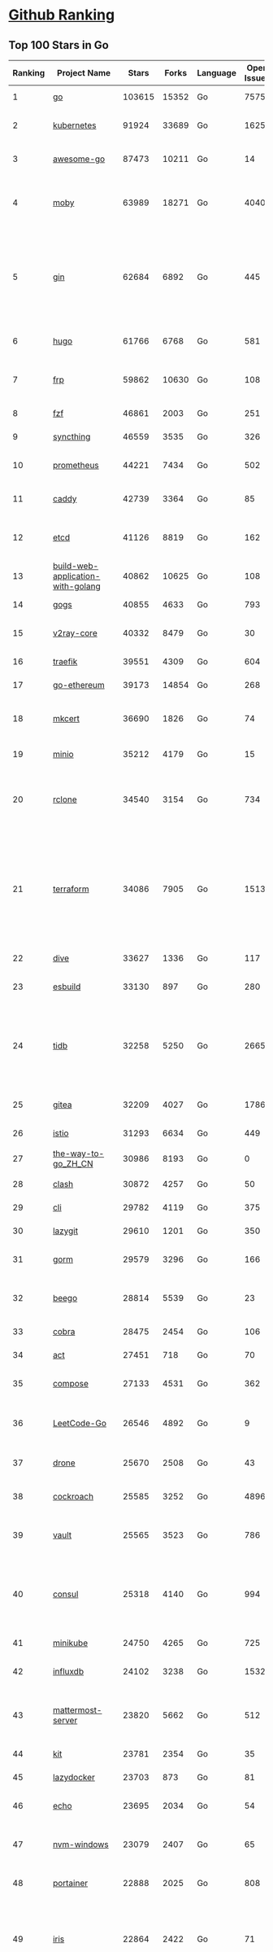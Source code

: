 [Github Ranking](../README.md)
==========

## Top 100 Stars in Go

| Ranking | Project Name | Stars | Forks | Language | Open Issues | Description | Last Commit |
| ------- | ------------ | ----- | ----- | -------- | ----------- | ----------- | ----------- |
| 1 | [go](https://github.com/golang/go) | 103615 | 15352 | Go | 7575 | The Go programming language | 2022-09-10T21:18:19Z |
| 2 | [kubernetes](https://github.com/kubernetes/kubernetes) | 91924 | 33689 | Go | 1625 | Production-Grade Container Scheduling and Management | 2022-09-10T23:51:01Z |
| 3 | [awesome-go](https://github.com/avelino/awesome-go) | 87473 | 10211 | Go | 14 | A curated list of awesome Go frameworks, libraries and software | 2022-09-10T08:59:20Z |
| 4 | [moby](https://github.com/moby/moby) | 63989 | 18271 | Go | 4040 | Moby Project - a collaborative project for the container ecosystem to assemble container-based systems | 2022-09-10T14:08:36Z |
| 5 | [gin](https://github.com/gin-gonic/gin) | 62684 | 6892 | Go | 445 | Gin is a HTTP web framework written in Go (Golang). It features a Martini-like API with much better performance -- up to 40 times faster. If you need smashing performance, get yourself some Gin. | 2022-09-10T19:10:29Z |
| 6 | [hugo](https://github.com/gohugoio/hugo) | 61766 | 6768 | Go | 581 | The world’s fastest framework for building websites. | 2022-09-09T08:03:34Z |
| 7 | [frp](https://github.com/fatedier/frp) | 59862 | 10630 | Go | 108 | A fast reverse proxy to help you expose a local server behind a NAT or firewall to the internet. | 2022-09-08T09:16:45Z |
| 8 | [fzf](https://github.com/junegunn/fzf) | 46861 | 2003 | Go | 251 | :cherry_blossom: A command-line fuzzy finder | 2022-09-10T02:38:41Z |
| 9 | [syncthing](https://github.com/syncthing/syncthing) | 46559 | 3535 | Go | 326 | Open Source Continuous File Synchronization | 2022-09-10T22:43:10Z |
| 10 | [prometheus](https://github.com/prometheus/prometheus) | 44221 | 7434 | Go | 502 | The Prometheus monitoring system and time series database. | 2022-09-09T15:33:35Z |
| 11 | [caddy](https://github.com/caddyserver/caddy) | 42739 | 3364 | Go | 85 | Fast and extensible multi-platform web server with automatic HTTPS | 2022-09-09T00:48:42Z |
| 12 | [etcd](https://github.com/etcd-io/etcd) | 41126 | 8819 | Go | 162 | Distributed reliable key-value store for the most critical data of a distributed system | 2022-09-10T20:48:00Z |
| 13 | [build-web-application-with-golang](https://github.com/astaxie/build-web-application-with-golang) | 40862 | 10625 | Go | 108 | A golang ebook intro how to build a web with golang | 2022-09-10T14:22:24Z |
| 14 | [gogs](https://github.com/gogs/gogs) | 40855 | 4633 | Go | 793 | Gogs is a painless self-hosted Git service | 2022-09-05T17:56:48Z |
| 15 | [v2ray-core](https://github.com/v2ray/v2ray-core) | 40332 | 8479 | Go | 30 | A platform for building proxies to bypass network restrictions. | 2022-09-09T03:02:53Z |
| 16 | [traefik](https://github.com/traefik/traefik) | 39551 | 4309 | Go | 604 | The Cloud Native Application Proxy | 2022-09-10T01:55:25Z |
| 17 | [go-ethereum](https://github.com/ethereum/go-ethereum) | 39173 | 14854 | Go | 268 | Official Go implementation of the Ethereum protocol | 2022-09-10T21:16:21Z |
| 18 | [mkcert](https://github.com/FiloSottile/mkcert) | 36690 | 1826 | Go | 74 | A simple zero-config tool to make locally trusted development certificates with any names you'd like. | 2022-09-01T12:21:51Z |
| 19 | [minio](https://github.com/minio/minio) | 35212 | 4179 | Go | 15 | Multi-Cloud :cloud: Object Storage  | 2022-09-10T07:18:07Z |
| 20 | [rclone](https://github.com/rclone/rclone) | 34540 | 3154 | Go | 734 | "rsync for cloud storage" - Google Drive, S3, Dropbox, Backblaze B2, One Drive, Swift, Hubic, Wasabi, Google Cloud Storage, Yandex Files | 2022-09-09T16:43:38Z |
| 21 | [terraform](https://github.com/hashicorp/terraform) | 34086 | 7905 | Go | 1513 | Terraform enables you to safely and predictably create, change, and improve infrastructure. It is an open source tool that codifies APIs into declarative configuration files that can be shared amongst team members, treated as code, edited, reviewed, and versioned. | 2022-09-10T01:06:02Z |
| 22 | [dive](https://github.com/wagoodman/dive) | 33627 | 1336 | Go | 117 | A tool for exploring each layer in a docker image | 2022-09-09T23:34:29Z |
| 23 | [esbuild](https://github.com/evanw/esbuild) | 33130 | 897 | Go | 280 | An extremely fast JavaScript and CSS bundler and minifier | 2022-09-11T00:40:00Z |
| 24 | [tidb](https://github.com/pingcap/tidb) | 32258 | 5250 | Go | 2665 | TiDB is an open-source, cloud-native, distributed, MySQL-Compatible database for elastic scale and real-time analytics. Try free: https://tidbcloud.com/free-trial | 2022-09-10T16:20:30Z |
| 25 | [gitea](https://github.com/go-gitea/gitea) | 32209 | 4027 | Go | 1786 | Git with a cup of tea, painless self-hosted git service | 2022-09-11T03:00:00Z |
| 26 | [istio](https://github.com/istio/istio) | 31293 | 6634 | Go | 449 | Connect, secure, control, and observe services. | 2022-09-10T12:20:14Z |
| 27 | [the-way-to-go_ZH_CN](https://github.com/unknwon/the-way-to-go_ZH_CN) | 30986 | 8193 | Go | 0 | 《The Way to Go》中文译本，中文正式名《Go 入门指南》 | 2022-08-06T12:54:01Z |
| 28 | [clash](https://github.com/Dreamacro/clash) | 30872 | 4257 | Go | 50 | A rule-based tunnel in Go. | 2022-09-02T08:59:00Z |
| 29 | [cli](https://github.com/cli/cli) | 29782 | 4119 | Go | 375 | GitHub’s official command line tool | 2022-09-10T08:00:39Z |
| 30 | [lazygit](https://github.com/jesseduffield/lazygit) | 29610 | 1201 | Go | 350 | simple terminal UI for git commands | 2022-09-10T16:56:16Z |
| 31 | [gorm](https://github.com/go-gorm/gorm) | 29579 | 3296 | Go | 166 | The fantastic ORM library for Golang, aims to be developer friendly | 2022-09-09T03:16:41Z |
| 32 | [beego](https://github.com/beego/beego) | 28814 | 5539 | Go | 23 | beego is an open-source, high-performance web framework for the Go programming language. | 2022-09-07T13:14:38Z |
| 33 | [cobra](https://github.com/spf13/cobra) | 28475 | 2454 | Go | 106 | A Commander for modern Go CLI interactions | 2022-09-10T16:19:27Z |
| 34 | [act](https://github.com/nektos/act) | 27451 | 718 | Go | 70 | Run your GitHub Actions locally 🚀 | 2022-09-08T23:06:44Z |
| 35 | [compose](https://github.com/docker/compose) | 27133 | 4531 | Go | 362 | Define and run multi-container applications with Docker | 2022-09-09T19:24:15Z |
| 36 | [LeetCode-Go](https://github.com/halfrost/LeetCode-Go) | 26546 | 4892 | Go | 9 | ✅ Solutions to LeetCode by Go, 100% test coverage, runtime beats 100% / LeetCode 题解 | 2022-09-11T02:20:36Z |
| 37 | [drone](https://github.com/harness/drone) | 25670 | 2508 | Go | 43 | Drone is a Container-Native, Continuous Delivery Platform | 2022-09-08T10:33:38Z |
| 38 | [cockroach](https://github.com/cockroachdb/cockroach) | 25585 | 3252 | Go | 4896 | CockroachDB - the open source, cloud-native distributed SQL database. | 2022-09-11T00:57:55Z |
| 39 | [vault](https://github.com/hashicorp/vault) | 25565 | 3523 | Go | 786 | A tool for secrets management, encryption as a service, and privileged access management | 2022-09-11T01:43:09Z |
| 40 | [consul](https://github.com/hashicorp/consul) | 25318 | 4140 | Go | 994 | Consul is a distributed, highly available, and data center aware solution to connect and configure applications across dynamic, distributed infrastructure. | 2022-09-10T01:56:49Z |
| 41 | [minikube](https://github.com/kubernetes/minikube) | 24750 | 4265 | Go | 725 | Run Kubernetes locally | 2022-09-10T03:20:41Z |
| 42 | [influxdb](https://github.com/influxdata/influxdb) | 24102 | 3238 | Go | 1532 | Scalable datastore for metrics, events, and real-time analytics | 2022-09-10T01:19:04Z |
| 43 | [mattermost-server](https://github.com/mattermost/mattermost-server) | 23820 | 5662 | Go | 512 | Mattermost is an open source platform for secure collaboration across the entire software development lifecycle. | 2022-09-10T03:34:50Z |
| 44 | [kit](https://github.com/go-kit/kit) | 23781 | 2354 | Go | 35 | A standard library for microservices. | 2022-08-26T00:50:32Z |
| 45 | [lazydocker](https://github.com/jesseduffield/lazydocker) | 23703 | 873 | Go | 81 | The lazier way to manage everything docker | 2022-09-06T05:47:43Z |
| 46 | [echo](https://github.com/labstack/echo) | 23695 | 2034 | Go | 54 | High performance, minimalist Go web framework | 2022-09-09T14:58:11Z |
| 47 | [nvm-windows](https://github.com/coreybutler/nvm-windows) | 23079 | 2407 | Go | 65 | A node.js version management utility for Windows. Ironically written in Go. | 2022-08-03T13:08:16Z |
| 48 | [portainer](https://github.com/portainer/portainer) | 22888 | 2025 | Go | 808 | Making Docker and Kubernetes management easy. | 2022-09-10T03:37:23Z |
| 49 | [iris](https://github.com/kataras/iris) | 22864 | 2422 | Go | 71 | The fastest HTTP/2 Go Web Framework. Easy to learn. Fast development with Code you control. Unbeatable cost-performance ratio :leaves: :rocket: \| 谢谢 \| | 2022-09-09T12:56:23Z |
| 50 | [nps](https://github.com/ehang-io/nps) | 22786 | 4187 | Go | 348 | 一款轻量级、高性能、功能强大的内网穿透代理服务器。支持tcp、udp、socks5、http等几乎所有流量转发，可用来访问内网网站、本地支付接口调试、ssh访问、远程桌面，内网dns解析、内网socks5代理等等……，并带有功能强大的web管理端。a lightweight, high-performance, powerful intranet penetration proxy server, with a powerful web management terminal. | 2022-08-06T06:31:51Z |
| 51 | [nsq](https://github.com/nsqio/nsq) | 22721 | 2796 | Go | 51 | A realtime distributed messaging platform | 2022-09-01T05:39:16Z |
| 52 | [helm](https://github.com/helm/helm) | 22573 | 6354 | Go | 291 | The Kubernetes Package Manager | 2022-09-09T21:03:42Z |
| 53 | [photoprism](https://github.com/photoprism/photoprism) | 22311 | 1244 | Go | 309 | AI-Powered Photos App for the Decentralized Web 🌈💎✨ | 2022-09-10T09:37:28Z |
| 54 | [fiber](https://github.com/gofiber/fiber) | 22276 | 1128 | Go | 23 | ⚡️ Express inspired web framework written in Go | 2022-09-09T20:40:28Z |
| 55 | [ngrok](https://github.com/inconshreveable/ngrok) | 22087 | 4086 | Go | 259 | Introspected tunnels to localhost | 2022-08-23T07:11:57Z |
| 56 | [faas](https://github.com/openfaas/faas) | 22084 | 1792 | Go | 23 | OpenFaaS - Serverless Functions Made Simple | 2022-09-08T10:21:52Z |
| 57 | [hub](https://github.com/github/hub) | 22018 | 2339 | Go | 236 | A command-line tool that makes git easier to use with GitHub. | 2022-08-25T15:28:57Z |
| 58 | [logrus](https://github.com/sirupsen/logrus) | 21258 | 2176 | Go | 4 | Structured, pluggable logging for Go. | 2022-08-20T06:28:21Z |
| 59 | [docker_practice](https://github.com/yeasy/docker_practice) | 21081 | 5375 | Go | 4 | Learn and understand Docker&Container technologies, with real DevOps practice! | 2022-07-20T08:56:45Z |
| 60 | [k3s](https://github.com/k3s-io/k3s) | 20937 | 1844 | Go | 343 | Lightweight Kubernetes | 2022-09-10T00:21:24Z |

